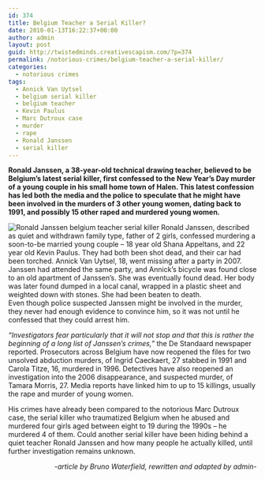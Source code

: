 ```yaml
---
id: 374
title: Belgium Teacher a Serial Killer?
date: 2010-01-13T16:22:37+00:00
author: admin
layout: post
guid: http://twistedminds.creativescapism.com/?p=374
permalink: /notorious-crimes/belgium-teacher-a-serial-killer/
categories:
  - notorious crimes
tags:
  - Annick Van Uytsel
  - belgium serial killer
  - belgium teacher
  - Kevin Paulus
  - Marc Dutroux case
  - murder
  - rape
  - Ronald Janssen
  - serial killer
---
```

<p class="dropcap-first">
  <strong>Ronald Janssen, a 38-year-old technical drawing teacher, believed to be Belgium&#8217;s latest serial killer, first confessed to the New Year&#8217;s Day murder of a young couple in his small home town of Halen. This latest confession has led both the media and the police to speculate that he might have been involved in the murders of 3 other young women, dating back to 1991, and possibly 15 other raped and murdered young women.</strong>
</p>

<img class="left" title="Ronald Jannsen portrait" src="/img/post/RonaldJannsen.jpg" alt="Ronald Janssen belgium teacher serial killer" /> Ronald Janssen, described as quiet and withdrawn family type, father of 2 girls, confessed murdering a soon-to-be married young couple &#8211; 18 year old Shana Appeltans, and 22 year old Kevin Paulus. They had both been shot dead, and their car had been torched. Annick Van Uytsel, 18, went missing after a party in 2007. Janssen had attended the same party, and Annick’s bicycle was found close to an old apartment of Janssen’s. She was eventually found dead. Her body was later found dumped in a local canal, wrapped in a plastic sheet and weighted down with stones. She had been beaten to death.  
Even though police suspected Janssen might be involved in the murder, they never had enough evidence to convince him, so it was not until he confessed that they could arrest him.

_&#8220;Investigators fear particularly that it will not stop and that this is rather the beginning of a long list of Janssen&#8217;s crimes,&#8221;_ the De Standaard newspaper reported. Prosecutors across Belgium have now reopened the files for two unsolved abduction murders, of Ingrid Caeckaert, 27 stabbed in 1991 and Carola Titze, 16, murdered in 1996. Detectives have also reopened an investigation into the 2006 disappearance, and suspected murder, of Tamara Morris, 27. Media reports have linked him to up to 15 killings, usually the rape and murder of young women.

His crimes have already been compared to the notorious Marc Dutroux case, the serial killer who traumatized Belgium when he abused and murdered four girls aged between eight to 19 during the 1990s &#8211; he murdered 4 of them. Could another serial killer have been hiding behind a quiet teacher Ronald Janssen and how many people he actually killed, until further investigation remains unknown.

<p style="text-align: right;">
  <em>-article by Bruno Waterfield, rewritten and adapted by admin-</em>
</p>